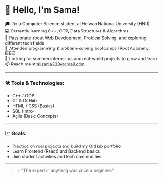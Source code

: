 # 👋 Hello, I'm Sama!

🎓 I'm a Computer Science student at Helwan National University (HNU)  
💻 Currently learning C++, OOP, Data Structures & Algorithms  
🚀 Passionate about Web Development, Problem Solving, and exploring different tech fields  
🌱 Attended programming & problem-solving bootcamps (Root Academy, IEEE)  
📌 Looking for summer internships and real-world projects to grow and learn  
📫 Reach me at:alisama323@gmail.com

---

### 🛠️ Tools & Technologies:
- C++ / OOP
- Git & GitHub
- HTML / CSS (Basics)
- SQL (Intro)
- Agile (Basic Concepts)

---

### 📈 Goals:
- Practice on real projects and build my GitHub portfolio
- Learn Frontend (React) and Backend basics
- Join student activities and tech communities

---

> 💡 “The expert in anything was once a beginner.”
